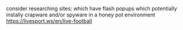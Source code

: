 consider researching sites: 
which have flash popups which potentially instally crapware and/or spyware in a honey pot environment
https://livesport.ws/en/live-football